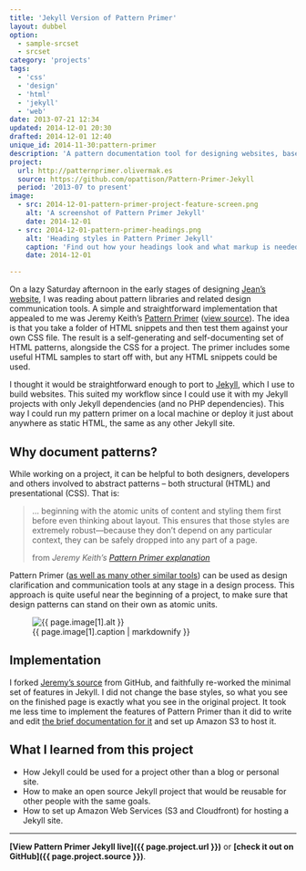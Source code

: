 ```yaml
---
title: 'Jekyll Version of Pattern Primer'
layout: dubbel
option:
  - sample-srcset
  - srcset
category: 'projects'
tags:
  - 'css'
  - 'design'
  - 'html'
  - 'jekyll'
  - 'web'
date: 2013-07-21 12:34
updated: 2014-12-01 20:30
drafted: 2014-12-01 12:40
unique_id: 2014-11-30:pattern-primer
description: 'A pattern documentation tool for designing websites, based on Jeremy Keith’s Pattern Primer.'
project:
  url: http://patternprimer.olivermak.es
  source: https://github.com/opattison/Pattern-Primer-Jekyll
  period: '2013-07 to present'
image:
  - src: 2014-12-01-pattern-primer-project-feature-screen.png
    alt: 'A screenshot of Pattern Primer Jekyll'
    date: 2014-12-01
  - src: 2014-12-01-pattern-primer-headings.png
    alt: 'Heading styles in Pattern Primer Jekyll'
    caption: 'Find out how your headings look and what markup is needed for them with a primer.'
    date: 2014-12-01

---
```


On a lazy Saturday afternoon in the early stages of designing [Jean’s website](http://jeancflanagan.com), I was reading about pattern libraries and related design communication tools. A simple and straightforward implementation that appealed to me was Jeremy Keith’s [Pattern Primer](http://patternprimer.adactio.com) ([view source](https://github.com/adactio/Pattern-Primer)). The idea is that you take a folder of HTML snippets and then test them against your own CSS file. The result is a self-generating and self-documenting set of HTML patterns, alongside the CSS for a project. The primer includes some useful HTML samples to start off with, but any HTML snippets could be used.

I thought it would be straightforward enough to port to [Jekyll](http://jekyllrb.com), which I use to build websites. This suited my workflow since I could use it with my Jekyll projects with only Jekyll dependencies (and no PHP dependencies). This way I could run my pattern primer on a local machine or deploy it just about anywhere as static HTML, the same as any other Jekyll site.

## Why document patterns?

While working on a project, it can be helpful to both designers, developers and others involved to abstract patterns – both structural (HTML) and presentational (CSS). That is:

<blockquote>
  … beginning with the atomic units of content and styling them first before even thinking about layout. This ensures that those styles are extremely robust—because they don’t depend on any particular context, they can be safely dropped into any part of a page.</p>
  <footer>
    from <cite>Jeremy Keith’s <a href="https://adactio.com/journal/5028">Pattern Primer explanation</a></cite>
  </footer>
</blockquote>

Pattern Primer ([as well as many other similar tools](http://styleguides.io/tools.html)) can be used as design clarification and communication tools at any stage in a design process. This approach is quite useful near the beginning of a project, to make sure that design patterns can stand on their own as atomic units.

<figure class="image--narrow screenshot">
  <img
    src="{{ site.image_url }}/{{ page.image[1].src }}"
    alt="{{ page.image[1].alt }}"
  >
  <figcaption>{{ page.image[1].caption | markdownify }}</figcaption>
</figure>

## Implementation

I forked [Jeremy’s source](https://github.com/adactio/Pattern-Primer) from GitHub, and faithfully re-worked the minimal set of features in Jekyll. I did not change the base styles, so what you see on the finished page is exactly what you see in the original project. It took me less time to implement the features of Pattern Primer than it did to write and edit [the brief documentation for it](https://github.com/opattison/Pattern-Primer-Jekyll) and set up Amazon S3 to host it.

## What I learned from this project

- How Jekyll could be used for a project other than a blog or personal site.
- How to make an open source Jekyll project that would be reusable for other people with the same goals.
- How to set up Amazon Web Services (S3 and Cloudfront) for hosting a Jekyll site.

- - -

**[View Pattern Primer Jekyll live]({{ page.project.url }})** or **[check it out on GitHub]({{ page.project.source }})**.
